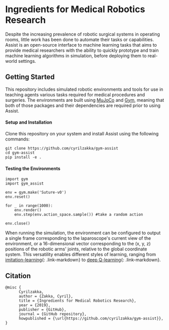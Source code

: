 # Ingredients for Medical Robotics Research
Despite the increasing prevalence of robotic surgical systems in operating rooms, little work has been done to automate their tasks or capabilities. Assist is an open-source interface to machine learning tasks that aims to provide medical researchers with the ability to quickly prototype and train machine learning algorithms in simulation, before deploying them to real-world settings.

## Getting Started
This repository includes simulated robotic environments and tools for use in teaching agents various tasks required for medical procedures and surgeries.
The environments are built using [MuJoCo](https://github.com/openai/mujoco-py#obtaining-the-binaries-and-license-key) and [Gym](https://github.com/openai/gym), meaning that both of those packages and their dependencies are required prior to using Assist.

#### Setup and Installation
Clone this repository on your system and install Assist using the following commands:

    
    git clone https://github.com/cyrilzakka/gym-assist
    cd gym-assist
    pip install -e .
    

#### Testing the Environments

    
    import gym
    import gym_assist
    
    env = gym.make('Suture-v0')
    env.reset()
    
    for _ in range(1000):
        env.render()
        env.step(env.action_space.sample()) #take a random action
    
    env.close()
    
When running the simulation, the environment can be configured to output a single frame corresponding to the laparoscope's current view of the environment, or a 16-dimensional vector corresponding to the (x, y, z) positions of the robotic arms' joints, relative to the global coordinate system. This versatility enables different styles of learning, ranging from [imitation-learning](https://openai.com/blog/robots-that-learn/){: .link-markdown} to [deep Q-learning](https://www.nature.com/articles/nature14236){: .link-markdown}.


## Citation
    @misc {
          Cyrilzakka,
          author = {Zakka, Cyril},
          title = {Ingredients for Medical Robotics Research},
          year = {2019},
          publisher = {GitHub},
          journal = {GitHub repository},
          howpublished = {\url{https://github.com/cyrilzakka/gym-assist}},
    }
